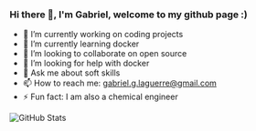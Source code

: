 ### Hi there 👋, I'm Gabriel, welcome to my github page :)

- 🔭 I’m currently working on coding projects
- 🌱 I’m currently learning docker
- 👯 I’m looking to collaborate on open source
- 🤔 I’m looking for help with docker
- 💬 Ask me about soft skills
- 📫 How to reach me: gabriel.g.laguerre@gmail.com
- ⚡ Fun fact: I am also a chemical engineer


![GitHub Stats](https://github-readme-stats.vercel.app/api?username=gabriellaguerre&theme=default)
